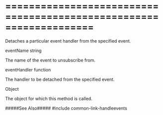 ===================================================================
===================================================================

<!--shortDescription-->
Detaches a particular event handler from the specified event.
<!--/shortDescription-->

<!--paramName1-->eventName<!--/paramName1-->
<!--paramType1-->string<!--/paramType1-->
<!--paramDescription1-->
The name of the event to unsubscribe from.
<!--/paramDescription1-->

<!--paramName2-->eventHandler<!--/paramName2-->
<!--paramType2-->function<!--/paramType2-->
<!--paramDescription2-->
The handler to be detached from the specified event.
<!--/paramDescription2-->

<!--returnType-->Object<!--/returnType-->
<!--returnDescription-->
The object for which this method is called.
<!--/returnDescription-->

<!--fullDescription-->
#####See Also#####
#include common-link-handleevents
<!--/fullDescription-->